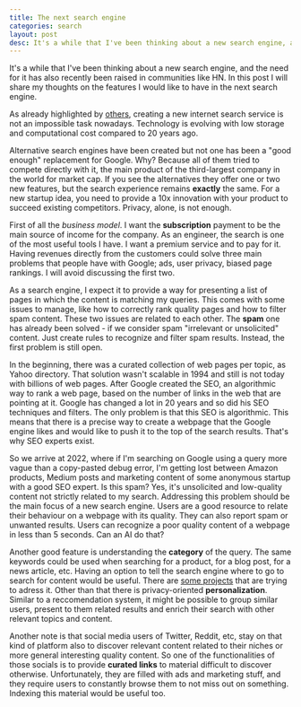 ```yaml
---
title: The next search engine
categories: search
layout: post
desc: It's a while that I've been thinking about a new search engine, and the need for it has also recently been raised in communities like HN.
---
```


It's a while that I've been thinking about a new search engine, and the need for it has
also recently been raised in communities like HN. In this post I will share my
thoughts on the features I would like to have in the next search engine.

As already highlighted by [others](http://www.paulgraham.com/ambitious.html),
creating a new internet search service is not an impossible task nowadays.
Technology is evolving with low storage and computational cost compared to 20
years ago.

Alternative search engines have been created but not one has been a "good enough"
replacement for Google. Why? Because all of them tried to compete directly with
it, the main product of the third-largest company in the world for market cap. 
If you see the alternatives they offer one or two new features, but the
search experience remains **exactly** the same. For a new startup idea, you need
to provide a 10x innovation with your product to succeed existing competitors.
Privacy, alone, is not enough.

First of all the *business model*. I want the **subscription** payment to be the
main source of income for the company. As an engineer, the search is one of the
most useful tools I have. I want a premium service and to pay for it. Having
revenues directly from the customers could solve three main problems that
people have with Google; ads, user privacy, biased page rankings. I
will avoid discussing the first two.

As a search engine, I expect it to provide a way for presenting a list of pages
in which the content is matching my queries. This comes with some issues to manage,
like how to correctly rank quality pages and how to filter spam content. These
two issues are related to each other. The **spam** one has already been solved - if
we consider spam "irrelevant or unsolicited" content. Just create rules to
recognize and filter spam results. Instead, the first problem is still open.

In the beginning, there was a curated collection of web pages per topic, as Yahoo
directory. That solution wasn't scalable in 1994 and still is not today with 
billions of web pages. After Google created the SEO,
an algorithmic way to rank a web page, based on the number of
links in the web that are pointing at it. Google has changed a lot in
20 years and so did his SEO techniques and filters. The only problem is that this
 SEO is algorithmic. This means that there is a precise way to create a webpage that the
Google engine likes and would like to push it to the top of the search results. That's why SEO
experts exist.

So we arrive at 2022, where if I'm searching on Google using a query more
vague than a copy-pasted debug error, I'm getting lost between Amazon products, Medium
posts and marketing content of some anonymous startup with a good SEO expert. Is
this spam? Yes, it's unsolicited and low-quality content not strictly related to my search. Addressing this
problem should be the main focus of a new search engine. Users are a good resource
to relate their behaviour on a webpage with its quality. They can also report spam
or unwanted results. Users can recognize a poor quality content of a webpage in less 
than 5 seconds. Can an AI do that?

Another good feature is understanding the **category** of the query. The same
keywords could be used when searching for a product, for a blog post, for a news
article, etc. Having an option to tell the search engine where to go to search
for content would be useful. There are [some
projects](https://search.marginalia.nu) that are trying to adress it. Other than
that there is privacy-oriented **personalization**. Similar to a reccomendation
system, it might be possible to group similar users, present to them related
results and enrich their search with other relevant topics and content.

Another note is that social media users of Twitter, Reddit, etc, stay on that kind of 
platform also to discover relevant content related to their niches or more 
general interesting quality content. So one of the functionalities of those socials is to 
provide **curated links** to material difficult to discover otherwise. Unfortunately,
they are filled with ads and marketing stuff, and they require users to constantly
browse them to not miss out on something. Indexing this material would be useful too.

